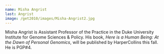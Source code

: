 ```yaml
---
name: Misha Angrist
last: Angrist
image: /get2010/images/Misha-Angrist2.jpg
---
```


Misha Angrist is Assistant Professor of the Practice in the Duke University Institute for Genome Sciences & Policy. His book, *Here is a Human Being: At the Dawn of Personal Genomics*, will be published by HarperCollins this fall. He is PGP\#4.
